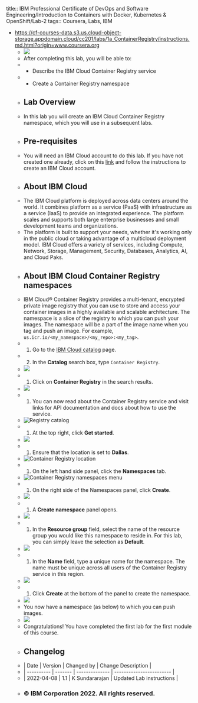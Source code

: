 title:: IBM Professional Certificate of DevOps and Software Engineering/Introduction to Containers with Docker, Kubernetes & OpenShift/Lab-2
tags:: Coursera, Labs, IBM

- https://cf-courses-data.s3.us.cloud-object-storage.appdomain.cloud/cc201/labs/1a_ContainerRegistry/instructions.md.html?origin=www.coursera.org
	- ![](https://cf-courses-data.s3.us.cloud-object-storage.appdomain.cloud/cc201/labs/1a_ContainerRegistry/images/labs_module_1_images_IDSNlogo.png)
	- After completing this lab, you will be able to:
	- * Describe the IBM Cloud Container Registry service
	- * Create a Container Registry namespace
	- ## Lab Overview
	- In this lab you will create an IBM Cloud Container Registry namespace, which you will use in a subsequent labs.
	- ## Pre-requisites
	- You will need an IBM Cloud account to do this lab. If you have not created one already, click on this [link](https://cf-courses-data.s3.us.cloud-object-storage.appdomain.cloud/IBM-CC0100EN-SkillsNetwork/labs/IBMCloud%5FaccountCreation/CreateIBMCloudAccount.md.html) and follow the instructions to create an IBM Cloud account.
	- ## About IBM Cloud
	- The IBM Cloud platform is deployed across data centers around the world. It combines platform as a service (PaaS) with infrastructure as a service (IaaS) to provide an integrated experience. The platform scales and supports both large enterprise businesses and small development teams and organizations.
	- The platform is built to support your needs, whether it's working only in the public cloud or taking advantage of a multicloud deployment model. IBM Cloud offers a variety of services, including Compute, Network, Storage, Management, Security, Databases, Analytics, AI, and Cloud Paks.
	- ## About IBM Cloud Container Registry namespaces
	- IBM Cloud® Container Registry provides a multi-tenant, encrypted private image registry that you can use to store and access your container images in a highly available and scalable architecture. The namespace is a slice of the registry to which you can push your images. The namespace will be a part of the image name when you tag and push an image. For example, `us.icr.io/<my_namespace>/<my_repo>:<my_tag>`.
	- 1. Go to the [IBM Cloud catalog](https://cloud.ibm.com/catalog?utm%5Fmedium=Exinfluencer&utm%5Fsource=Exinfluencer&utm%5Fcontent=000026UJ&utm%5Fterm=10006555&utm%5Fid=NA-SkillsNetwork-Channel-SkillsNetworkCoursescc20117568655-2022-01-01) page.
	- 2. In the **Catalog** search box, type `Container Registry`.
	- ![](https://cf-courses-data.s3.us.cloud-object-storage.appdomain.cloud/cc201/labs/1a_ContainerRegistry/images/createns_2.png)
	- 1. Click on **Container Registry** in the search results.
	- ![](https://cf-courses-data.s3.us.cloud-object-storage.appdomain.cloud/cc201/labs/1a_ContainerRegistry/images/createns_3.png)
	- 1. You can now read about the Container Registry service and visit links for API documentation and docs about how to use the service.
	- ![Registry catalog](https://cf-courses-data.s3.us.cloud-object-storage.appdomain.cloud/cc201/labs/1a_ContainerRegistry/images/registry-catalog.png)
	- 1. At the top right, click **Get started**.
	- ![](https://cf-courses-data.s3.us.cloud-object-storage.appdomain.cloud/cc201/labs/1a_ContainerRegistry/images/createns_5.png)
	- 1. Ensure that the location is set to **Dallas**.
	- ![Container Registry location](https://cf-courses-data.s3.us.cloud-object-storage.appdomain.cloud/cc201/labs/1a_ContainerRegistry/images/registry-location.png)
	- 1. On the left hand side panel, click the **Namespaces** tab.
	- ![Container Registry namespaces menu](https://cf-courses-data.s3.us.cloud-object-storage.appdomain.cloud/cc201/labs/1a_ContainerRegistry/images/registry-namespaces-menu.png)
	- 1. On the right side of the Namespaces panel, click **Create**.
	- ![](https://cf-courses-data.s3.us.cloud-object-storage.appdomain.cloud/cc201/labs/1a_ContainerRegistry/images/createns_8.png)
	- 1. A **Create namespace** panel opens.
	- ![](https://cf-courses-data.s3.us.cloud-object-storage.appdomain.cloud/cc201/labs/1a_ContainerRegistry/images/createns_9.png)
	- 1. In the **Resource group** field, select the name of the resource group you would like this namespace to reside in. For this lab, you can simply leave the selection as **Default**.
	- ![](https://cf-courses-data.s3.us.cloud-object-storage.appdomain.cloud/cc201/labs/1a_ContainerRegistry/images/createns_10.png)
	- 1. In the **Name** field, type a unique name for the namespace. The name must be unique across all users of the Container Registry service in this region.
	- ![](https://cf-courses-data.s3.us.cloud-object-storage.appdomain.cloud/cc201/labs/1a_ContainerRegistry/images/createns_11.png)
	- 1. Click **Create** at the bottom of the panel to create the namespace.
	- ![](https://cf-courses-data.s3.us.cloud-object-storage.appdomain.cloud/cc201/labs/1a_ContainerRegistry/images/createns_12.png)
	- You now have a namespace (as below) to which you can push images.
	- ![](https://cf-courses-data.s3.us.cloud-object-storage.appdomain.cloud/cc201/labs/1a_ContainerRegistry/images/createns_13.png)
	- Congratulations! You have completed the first lab for the first module of this course.
	- ## Changelog
	- | Date       | Version | Changed by     | Change Description       |
	- | ---------- | ------- | -------------- | ------------------------ |
	- | 2022-04-08 | 1.1     | K Sundararajan | Updated Lab instructions |
	- ### © IBM Corporation 2022\. All rights reserved.
